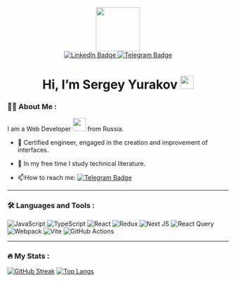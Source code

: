 <div id="header" align="center">
  <img src="https://media.giphy.com/media/1sgetPM00wWqJpVUTl/giphy.gif" width="100"/>

  <div id="badges">
    <a href="https://www.linkedin.com/in/sergey-yurakov/">
      <img src="https://img.shields.io/badge/LinkedIn-blue?style=for-the-badge&logo=linkedin&logoColor=white" alt="LinkedIn Badge"/>
    </a>
    <a href="https://t.me/stells54">
      <img src="https://img.shields.io/badge/Telegram-blue?style=for-the-badge&logo=telegram&logoColor=white" alt="Telegram Badge"/>
    </a>
  </div>

  <img src="https://komarev.com/ghpvc/?username=sergeyyurakov&style=flat-square&color=blue" alt=""/>

  <h1>
    Hi, I’m Sergey Yurakov
    <img src="https://media.giphy.com/media/gM5qFksULw54NMWyry/giphy.gif" width="30px"/>
  </h1>
</div>

### :man_technologist: About Me :
I am a Web Developer <img src="https://media.giphy.com/media/WUlplcMpOCEmTGBtBW/giphy.gif" width="30"> from Russia.

- :telescope: Certified engineer, engaged in the creation and improvement of interfaces.

- :seedling: In my free time I study technical literature.

- :mailbox:How to reach me: [![Telegram Badge](https://img.shields.io/badge/-SergeyYurakov-blue?style=flat&logo=Telegram&logoColor=white)](https://t.me/stells54)


---

### :hammer_and_wrench: Languages and Tools :
![JavaScript](https://img.shields.io/badge/JavaScript-F7DF1E?style=for-the-badge&logo=javascript&logoColor=black)
![TypeScript](https://img.shields.io/badge/TypeSctipt-316192?style=for-the-badge&logo=typescript&logoColor=white)
![React](https://img.shields.io/badge/react-%2320232a.svg?style=for-the-badge&logo=react&logoColor=%2361DAFB)
![Redux](https://img.shields.io/badge/redux-%23593d88.svg?style=for-the-badge&logo=redux&logoColor=white)
![Next JS](https://img.shields.io/badge/Next-black?style=for-the-badge&logo=next.js&logoColor=white)
![React Query](https://img.shields.io/badge/react_query-grey?style=for-the-badge&logo=react-query&logoColor=red)
![Webpack](https://img.shields.io/badge/webpack-%238DD6F9.svg?style=for-the-badge&logo=webpack&logoColor=black)
![Vite](https://img.shields.io/badge/vite-%23646CFF.svg?style=for-the-badge&logo=vite&logoColor=white)
![GitHub Actions](https://img.shields.io/badge/github%20actions-%232671E5.svg?style=for-the-badge&logo=githubactions&logoColor=white)

---


### :fire: My Stats :
[![GitHub Streak](https://streak-stats.demolab.com/?user=Sergey-Yurakov&theme=dark&hide_border=true)](https://git.io/streak-stats)
[![Top Langs](https://github-readme-stats.vercel.app/api/top-langs/?username=Sergey-Yurakov&layout=compact&theme=vision-friendly-dark&hide_border=true)](https://github.com/anuraghazra/github-readme-stats)

<!--
**Sergey-Yurakov/Sergey-Yurakov** is a ✨ _special_ ✨ repository because its `README.md` (this file) appears on your GitHub profile.

Here are some ideas to get you started:

- 🔭 I’m currently working on ...
- 🌱 I’m currently learning ...
- 👯 I’m looking to collaborate on ...
- 🤔 I’m looking for help with ...
- 💬 Ask me about ...
- 📫 How to reach me: ...
- 😄 Pronouns: ...
- ⚡ Fun fact: ...
-->
